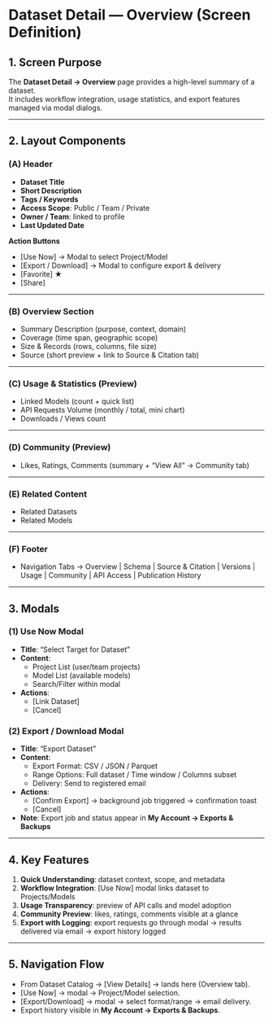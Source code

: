 # Dataset Detail — Overview (Screen Definition)

## 1. Screen Purpose
The **Dataset Detail → Overview** page provides a high-level summary of a dataset.  
It includes workflow integration, usage statistics, and export features managed via modal dialogs.

---

## 2. Layout Components

### (A) Header
- **Dataset Title**
- **Short Description**
- **Tags / Keywords**
- **Access Scope**: Public / Team / Private
- **Owner / Team**: linked to profile
- **Last Updated Date**

**Action Buttons**
- [Use Now] → Modal to select Project/Model  
- [Export / Download] → Modal to configure export & delivery  
- [Favorite] ★  
- [Share]  

---

### (B) Overview Section
- Summary Description (purpose, context, domain)  
- Coverage (time span, geographic scope)  
- Size & Records (rows, columns, file size)  
- Source (short preview + link to Source & Citation tab)  

---

### (C) Usage & Statistics (Preview)
- Linked Models (count + quick list)  
- API Requests Volume (monthly / total, mini chart)  
- Downloads / Views count  

---

### (D) Community (Preview)
- Likes, Ratings, Comments (summary + “View All” → Community tab)  

---

### (E) Related Content
- Related Datasets  
- Related Models  

---

### (F) Footer
- Navigation Tabs → Overview | Schema | Source & Citation | Versions | Usage | Community | API Access | Publication History  

---

## 3. Modals

### (1) Use Now Modal
- **Title**: “Select Target for Dataset”  
- **Content**:  
  - Project List (user/team projects)  
  - Model List (available models)  
  - Search/Filter within modal  
- **Actions**:  
  - [Link Dataset]  
  - [Cancel]  

### (2) Export / Download Modal
- **Title**: “Export Dataset”  
- **Content**:  
  - Export Format: CSV / JSON / Parquet  
  - Range Options: Full dataset / Time window / Columns subset  
  - Delivery: Send to registered email  
- **Actions**:  
  - [Confirm Export] → background job triggered → confirmation toast  
  - [Cancel]  
- **Note**: Export job and status appear in **My Account → Exports & Backups**  

---

## 4. Key Features
1. **Quick Understanding**: dataset context, scope, and metadata  
2. **Workflow Integration**: [Use Now] modal links dataset to Projects/Models  
3. **Usage Transparency**: preview of API calls and model adoption  
4. **Community Preview**: likes, ratings, comments visible at a glance  
5. **Export with Logging**: export requests go through modal → results delivered via email → export history logged  

---

## 5. Navigation Flow
- From Dataset Catalog → [View Details] → lands here (Overview tab).  
- [Use Now] → modal → Project/Model selection.  
- [Export/Download] → modal → select format/range → email delivery.  
- Export history visible in **My Account → Exports & Backups**.  
